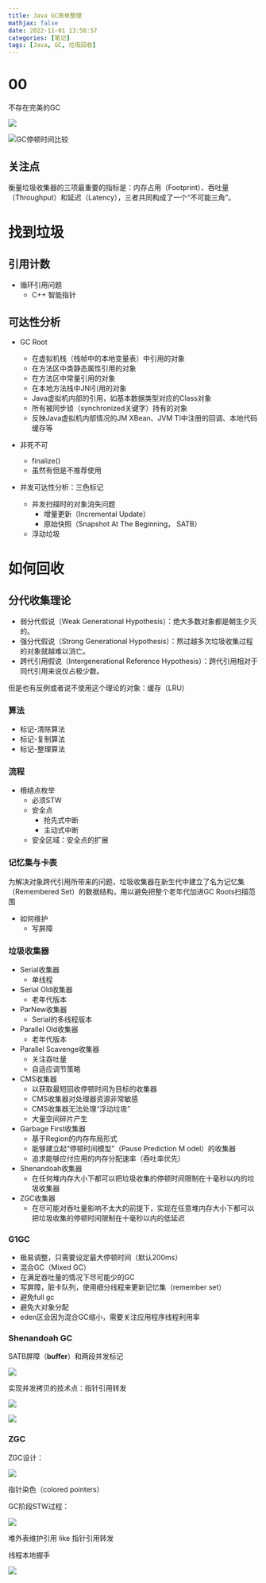 ```yaml
---
title: Java GC简单整理
mathjax: false
date: 2022-11-01 13:58:57
categories: [笔记]
tags: [Java, GC, 垃圾回收]
---
```

# 00
不存在完美的GC

![](https://misakatang.oss-cn-beijing.aliyuncs.com/blog_picture/2022-09-26-7RkISl.png)

![GC停顿时间比较](https://misakatang.oss-cn-beijing.aliyuncs.com/blog_picture/2022-09-26-OrPcrg.png)

<!-- more -->
## 关注点

衡量垃圾收集器的三项最重要的指标是：内存占用（Footprint）、吞吐量（Throughput）和延迟（Latency），三者共同构成了一个“不可能三角”。

# 找到垃圾

## 引用计数

- 循环引用问题
  - C++ 智能指针

## 可达性分析
- GC Root
  - 在虚拟机栈（栈帧中的本地变量表）中引用的对象
  - 在方法区中类静态属性引用的对象
  - 在方法区中常量引用的对象
  - 在本地方法栈中JNI引用的对象
  - Java虚拟机内部的引用，如基本数据类型对应的Class对象
  - 所有被同步锁（synchronized关键字）持有的对象
  - 反映Java虚拟机内部情况的JM XBean、JVM TI中注册的回调、本地代码缓存等

- 非死不可
  - finalize()
  - 虽然有但是不推荐使用

- 并发可达性分析：三色标记
  - 并发扫描时的对象消失问题
    - 增量更新（Incremental Update）
    - 原始快照（Snapshot At The Beginning， SATB）
  - 浮动垃圾

# 如何回收

## 分代收集理论
- 弱分代假说（Weak Generational Hypothesis）：绝大多数对象都是朝生夕灭的。
- 强分代假说（Strong Generational Hypothesis）：熬过越多次垃圾收集过程的对象就越难以消亡。
- 跨代引用假说（Intergenerational Reference Hypothesis）：跨代引用相对于同代引用来说仅占极少数。

但是也有反例或者说不使用这个理论的对象：缓存（LRU）

### 算法
- 标记-清除算法
- 标记-复制算法
- 标记-整理算法

### 流程
- 根结点枚举
  - 必须STW
  - 安全点
    - 抢先式中断
    - 主动式中断
  - 安全区域：安全点的扩展

### 记忆集与卡表
为解决对象跨代引用所带来的问题，垃圾收集器在新生代中建立了名为记忆集（Remembered Set）的数据结构，用以避免把整个老年代加进GC Roots扫描范围

- 如何维护
  - 写屏障

### 垃圾收集器
- Serial收集器
  - 单线程
- Serial Old收集器
  - 老年代版本
- ParNew收集器
  - Serial的多线程版本
- Parallel Old收集器
  - 老年代版本
- Parallel Scavenge收集器
  - 关注吞吐量
  - 自适应调节策略
- CMS收集器
  - 以获取最短回收停顿时间为目标的收集器
  - CMS收集器对处理器资源非常敏感
  - CMS收集器无法处理“浮动垃圾”
  - 大量空间碎片产生
- Garbage First收集器
  - 基于Region的内存布局形式
  - 能够建立起“停顿时间模型”（Pause Prediction M odel）的收集器
  - 追求能够应付应用的内存分配速率（吞吐率优先）
- Shenandoah收集器
  - 在任何堆内存大小下都可以把垃圾收集的停顿时间限制在十毫秒以内的垃圾收集器
- ZGC收集器
  - 在尽可能对吞吐量影响不太大的前提下，实现在任意堆内存大小下都可以把垃圾收集的停顿时间限制在十毫秒以内的低延迟

### G1GC
- 极易调整，只需要设定最大停顿时间（默认200ms）
- 混合GC（Mixed GC）
- 在满足吞吐量的情况下尽可能少的GC
- 写屏障，脏卡队列，使用细分线程来更新记忆集（remember set）
- 避免full gc
- 避免大对象分配
- eden区会因为混合GC缩小，需要关注应用程序线程利用率

### Shenandoah GC

SATB屏障（**buffer**）和两段并发标记

![](https://misakatang.oss-cn-beijing.aliyuncs.com/blog_picture/2022-09-26-JktDUb.png)

实现并发拷贝的技术点：指针引用转发

![](https://misakatang.oss-cn-beijing.aliyuncs.com/blog_picture/2022-09-26-IoHzPc.png)

![](https://misakatang.oss-cn-beijing.aliyuncs.com/blog_picture/2022-09-26-j75qRr.png)

### ZGC

ZGC设计：

![](https://misakatang.oss-cn-beijing.aliyuncs.com/blog_picture/2022-09-27-QM6txT.png)

指针染色（colored pointers）

GC阶段STW过程：

![](https://misakatang.oss-cn-beijing.aliyuncs.com/blog_picture/2022-09-27-StTFgO.png)

堆外表维护引用 like 指针引用转发

线程本地握手

![](https://misakatang.oss-cn-beijing.aliyuncs.com/blog_picture/2022-09-27-WRSYzX.png)

